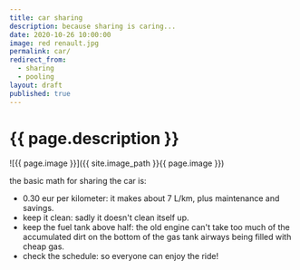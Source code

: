 ```yaml
---
title: car sharing
description: because sharing is caring...
date: 2020-10-26 10:00:00
image: red renault.jpg
permalink: car/
redirect_from:
  - sharing
  - pooling
layout: draft
published: true
---
```


# {{ page.description }}

![{{ page.image }}]({{ site.image_path }}{{ page.image }})

the basic math for sharing the car is:

- 0.30 eur per kilometer: it makes about 7 L/km, plus maintenance and savings.
- keep it clean: sadly it doesn't clean itself up.
- keep the fuel tank above half: the old engine can't take too much of the accumulated dirt on the bottom of the gas tank airways being filled with cheap gas.
- check the schedule: so everyone can enjoy the ride!
